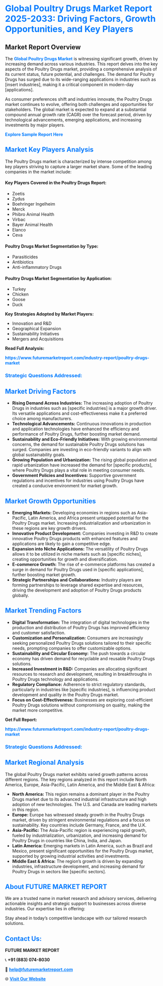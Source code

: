 <h1 style="color: #007BFF;">Global Poultry Drugs Market Report 2025-2033: Driving Factors, Growth Opportunities, and Key Players</h1>

<section id="overview">
<h2>Market Report Overview</h2>
<p>The <a href="https://www.futuremarketreport.com/industry-report/poultry-drugs-market" style="color: #007BFF; text-decoration: none;"><strong>Global Poultry Drugs Market</strong></a> is witnessing significant growth, driven by increasing demand across various industries. This report delves into the key aspects of the Poultry Drugs market, providing a comprehensive analysis of its current status, future potential, and challenges. The demand for Poultry Drugs has surged due to its wide-ranging applications in industries such as [insert industries], making it a critical component in modern-day [applications].</p>
<p>As consumer preferences shift and industries innovate, the Poultry Drugs market continues to evolve, offering both challenges and opportunities for stakeholders. The global market is expected to expand at a substantial compound annual growth rate (CAGR) over the forecast period, driven by technological advancements, emerging applications, and increasing investments by major players.</p>
</section>

<section id="overview">
<p><a href="https://www.futuremarketreport.com/request-sample/reportId=82709" style="color: #007BFF; text-decoration: none;"><strong>Explore Sample Report Here</strong></a></p>
</section>

<section id="key-players">
<h2 style="color: #007BFF;">Market Key Players Analysis</h2>
<p>The Poultry Drugs market is characterized by intense competition among key players striving to capture a larger market share. Some of the leading companies in the market include:</p>
<h4>Key Players Covered in the Poultry Drugs Report:</h4>
<ul><li>Zoetis</li><li>Zydus</li><li>Boehringer Ingelheim</li><li>Merck</li><li>Phibro Animal Health</li><li>Virbac</li><li>Bayer Animal Health</li><li>Elanco</li><li>Ceva</li></ul>
<h4>Poultry Drugs Market Segmentation by Type:</h4>
<ul><li>Parasiticides</li><li>Antibiotics</li><li>Anti-inflammatory Drugs</li></ul>

<h4>Poultry Drugs Market Segmentation by Application:</h4>
<ul><li>Turkey</li><li>Chicken</li><li>Goose</li><li>Duck</li></ul>
<p><strong>Key Strategies Adopted by Market Players:</strong></p>
<ul>
<li>Innovation and R&D</li>
<li>Geographical Expansion</li>
<li>Sustainability Initiatives</li>
<li>Mergers and Acquisitions</li>
</ul>
</section>

<section>
<p><strong>Read Full Analysis: </strong></p><a href="https://www.futuremarketreport.com/industry-report/poultry-drugs-market" style="color: #007BFF; text-decoration: none;"><strong>https://www.futuremarketreport.com/industry-report/poultry-drugs-market</strong></a>
<h3 style="color: #007BFF;">Strategic Questions Addressed:</h3>
</section>

<section id="driving-factors">
<h2 style="color: #007BFF;">Market Driving Factors</h2>
<ul>
<li><strong>Rising Demand Across Industries:</strong> The increasing adoption of Poultry Drugs in industries such as [specific industries] is a major growth driver. Its versatile applications and cost-effectiveness make it a preferred choice among manufacturers.</li>
<li><strong>Technological Advancements:</strong> Continuous innovations in production and application technologies have enhanced the efficiency and performance of Poultry Drugs, further boosting market demand.</li>
<li><strong>Sustainability and Eco-Friendly Initiatives:</strong> With growing environmental concerns, the demand for sustainable Poultry Drugs solutions has surged. Companies are investing in eco-friendly variants to align with global sustainability goals.</li>
<li><strong>Growing Population and Urbanization:</strong> The rising global population and rapid urbanization have increased the demand for [specific products], where Poultry Drugs plays a vital role in meeting consumer needs.</li>
<li><strong>Government Policies and Incentives:</strong> Supportive government regulations and incentives for industries using Poultry Drugs have created a conducive environment for market growth.</li>
</ul>
</section>

<section id="growth-opportunities">
<h2 style="color: #007BFF;">Market Growth Opportunities</h2>
<ul>
<li><strong>Emerging Markets:</strong> Developing economies in regions such as Asia-Pacific, Latin America, and Africa present untapped potential for the Poultry Drugs market. Increasing industrialization and urbanization in these regions are key growth drivers.</li>
<li><strong>Innovative Product Development:</strong> Companies investing in R&D to create innovative Poultry Drugs products with enhanced features and applications are likely to gain a competitive edge.</li>
<li><strong>Expansion into Niche Applications:</strong> The versatility of Poultry Drugs allows it to be utilized in niche markets such as [specific niches], creating opportunities for growth and diversification.</li>
<li><strong>E-commerce Growth:</strong> The rise of e-commerce platforms has created a surge in demand for Poultry Drugs used in [specific applications], further boosting market growth.</li>
<li><strong>Strategic Partnerships and Collaborations:</strong> Industry players are forming partnerships to leverage shared expertise and resources, driving the development and adoption of Poultry Drugs products globally.</li>
</ul>
</section>

<section id="trending-factors">
<h2 style="color: #007BFF;">Market Trending Factors</h2>
<ul>
<li><strong>Digital Transformation:</strong> The integration of digital technologies in the production and distribution of Poultry Drugs has improved efficiency and customer satisfaction.</li>
<li><strong>Customization and Personalization:</strong> Consumers are increasingly seeking personalized Poultry Drugs solutions tailored to their specific needs, prompting companies to offer customizable options.</li>
<li><strong>Sustainability and Circular Economy:</strong> The push towards a circular economy has driven demand for recyclable and reusable Poultry Drugs solutions.</li>
<li><strong>Increased Investment in R&D:</strong> Companies are allocating significant resources to research and development, resulting in breakthroughs in Poultry Drugs technology and applications.</li>
<li><strong>Regulatory Compliance:</strong> Adherence to strict regulatory standards, particularly in industries like [specific industries], is influencing product development and quality in the Poultry Drugs market.</li>
<li><strong>Focus on Cost-Effectiveness:</strong> Businesses are exploring cost-efficient Poultry Drugs solutions without compromising on quality, making the market more competitive.</li>
</ul>
</section>

<section>
<p><strong>Get Full Report: </strong></p><a href="https://www.futuremarketreport.com/industry-report/poultry-drugs-market" style="color: #007BFF; text-decoration: none;"><strong>https://www.futuremarketreport.com/industry-report/poultry-drugs-market</strong></a>
<h3 style="color: #007BFF;">Strategic Questions Addressed:</h3>
</section>


<section id="regional-analysis">
<h2 style="color: #007BFF;">Market Regional Analysis</h2>
<p>The global Poultry Drugs market exhibits varied growth patterns across different regions. The key regions analyzed in this report include North America, Europe, Asia-Pacific, Latin America, and the Middle East & Africa:</p>
<ul>
<li><strong>North America:</strong> This region remains a dominant player in the Poultry Drugs market due to its advanced industrial infrastructure and high adoption of new technologies. The U.S. and Canada are leading markets in this region.</li>
<li><strong>Europe:</strong> Europe has witnessed steady growth in the Poultry Drugs market, driven by stringent environmental regulations and a focus on sustainability. Key countries include Germany, France, and the U.K.</li>
<li><strong>Asia-Pacific:</strong> The Asia-Pacific region is experiencing rapid growth, fueled by industrialization, urbanization, and increasing demand for Poultry Drugs in countries like China, India, and Japan.</li>
<li><strong>Latin America:</strong> Emerging markets in Latin America, such as Brazil and Mexico, present significant opportunities for the Poultry Drugs market, supported by growing industrial activities and investments.</li>
<li><strong>Middle East & Africa:</strong> The region’s growth is driven by expanding industries, infrastructure development, and increasing demand for Poultry Drugs in sectors like [specific sectors].</li>
</ul>
</section>

<footer>
<h2 style="color: #007BFF;">About FUTURE MARKET REPORT</h2>
<p>We are a trusted name in market research and advisory services, delivering actionable insights and strategic support to businesses across diverse industries. Our expertise lies in offering:</p>

<p>Stay ahead in today’s competitive landscape with our tailored research solutions.</p>

<h2 style="color: #007BFF;">Contact Us:</h2>
<p><strong>FUTURE MARKET REPORT</strong></p>
<p>📞 <strong>+91 (883) 074-8030</strong></p>
<p>📧 <strong><a href="mailto:help@futuremarketreport.com" style="color: #007BFF;">help@futuremarketreport.com</a></strong></p>
<p>🌐 <strong><a href="https://www.futuremarketreport.com/" style="color: #007BFF;">Visit Our Website</a></strong></p>
</footer>